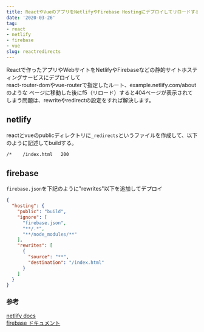 ```yaml
---
title: ReactやVueのアプリをNetlifyやFirebase Hostingにデプロイしてリロードすると404になる問題
date: '2020-03-26'
tag:
- react
- netlify
- firebase
- vue
slug: reactredirects
---
```


Reactで作ったアプリやWebサイトをNetlifyやFirebaseなどの静的サイトホスティングサービスにデプロイして  
react-router-domやvue-routerで指定したルート、example.netlify.com/aboutのような
ページに移動した後にf5（リロード）すると404ページが表示されてしまう問題は、rewriteやredirectの設定をすれば解決します。

## netlify

reactとvueのpublicディレクトリに`_redirects`というファイルを作成して、以下のように記述してbuildする。

```txt
/*    /index.html   200
```

## firebase

`firebase.json`を下記のように"rewrites"以下を追加してデプロイ

```json
{
  "hosting": {
    "public": "build",
    "ignore": [
      "firebase.json",
      "**/.*",
      "**/node_modules/**"
    ],
    "rewrites": [
      {
        "source": "**",
        "destination": "/index.html"
      }
    ]
  }
}
```

### 参考

[netlify docs](https://docs.netlify.com/routing/redirects/rewrites-proxies/#history-pushstate-and-single-page-apps)  
[firebase ドキュメント](https://firebase.google.com/docs/hosting/url-redirects-rewrites?hl=ja#section-rewrites)